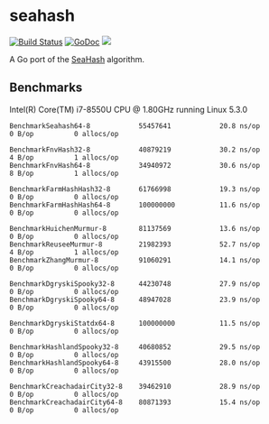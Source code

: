 # seahash

[![Build Status](https://travis-ci.org/blainsmith/seahash.svg?branch=master)](https://travis-ci.org/blainsmith/seahash)
[![GoDoc](https://godoc.org/github.com/blainsmith/seahash?status.svg)](https://godoc.org/github.com/blainsmith/seahash)
![](https://img.shields.io/badge/license-MIT-blue.svg)

A Go port of the [SeaHash](https://ticki.github.io/blog/seahash-explained/) algorithm.

## Benchmarks

Intel(R) Core(TM) i7-8550U CPU @ 1.80GHz running Linux 5.3.0

```
BenchmarkSeahash64-8           	55457641	        20.8 ns/op	       0 B/op	       0 allocs/op

BenchmarkFnvHash32-8           	40879219	        30.2 ns/op	       4 B/op	       1 allocs/op
BenchmarkFnvHash64-8           	34940972	        30.6 ns/op	       8 B/op	       1 allocs/op

BenchmarkFarmHashHash32-8      	61766998	        19.3 ns/op	       0 B/op	       0 allocs/op
BenchmarkFarmHashHash64-8      	100000000	        11.6 ns/op	       0 B/op	       0 allocs/op

BenchmarkHuichenMurmur-8       	81137569	        13.6 ns/op	       0 B/op	       0 allocs/op
BenchmarkReuseeMurmur-8        	21982393	        52.7 ns/op	       4 B/op	       1 allocs/op
BenchmarkZhangMurmur-8         	91060291	        14.1 ns/op	       0 B/op	       0 allocs/op

BenchmarkDgryskiSpooky32-8     	44230748	        27.9 ns/op	       0 B/op	       0 allocs/op
BenchmarkDgryskiSpooky64-8     	48947028	        23.9 ns/op	       0 B/op	       0 allocs/op

BenchmarkDgryskiStatdx64-8     	100000000	        11.5 ns/op	       0 B/op	       0 allocs/op

BenchmarkHashlandSpooky32-8   	40680852	        29.5 ns/op	       0 B/op	       0 allocs/op
BenchmarkHashlandSpooky64-8   	43915500	        28.0 ns/op	       0 B/op	       0 allocs/op

BenchmarkCreachadairCity32-8   	39462910	        28.9 ns/op	       0 B/op	       0 allocs/op
BenchmarkCreachadairCity64-8   	80871393	        15.4 ns/op	       0 B/op	       0 allocs/op
```